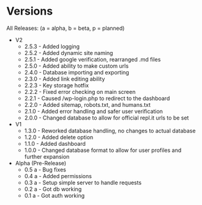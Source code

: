 # Versions
All Releases:
(a = alpha, b = beta, p = planned)

- V2
	- 2.5.3 - Added logging
	- 2.5.2 - Added dynamic site naming
	- 2.5.1 - Added google verification, rearranged .md files
	- 2.5.0 - Added ability to make custom urls
	- 2.4.0 - Database importing and exporting
	- 2.3.0 - Added link editing ability
	- 2.2.3 - Key storage hotfix
	- 2.2.2 - Fixed error checking on main screen
	- 2.2.1 - Caused /wp-login.php to redirect to the dashboard
	- 2.2.0 - Added sitemap, robots.txt, and humans.txt
	- 2.1.0 - Added error handling and safer user verification
	- 2.0.0 - Changed database to allow for official repl.it urls to be set
- V1	
	- 1.3.0 - Reworked database handling, no changes to actual database
	- 1.2.0 - Added delete option
	- 1.1.0 - Added dashboard
	- 1.0.0 - Changed database format to allow for user profiles and further expansion
- Alpha (Pre-Release)	
	- 0.5 a - Bug fixes
	- 0.4 a - Added permissions
	- 0.3 a - Setup simple server to handle requests
	- 0.2 a - Got db working
	- 0.1 a - Got auth working